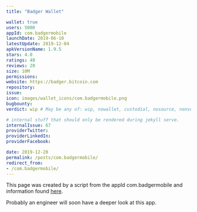 ```yaml
---
title: "Badger Wallet"

wallet: true
users: 5000
appId: com.badgermobile
launchDate: 2019-06-10
latestUpdate: 2019-12-04
apkVersionName: 1.9.5
stars: 4.0
ratings: 40
reviews: 20
size: 10M
permissions:
website: https://badger.bitcoin.com
repository:
issue:
icon: images/wallet_icons/com.badgermobile.png
bugbounty:
verdict: wip # May be any of: wip, nowallet, custodial, nosource, nonverifiable, verifiable, bounty, cert1, cert2, cert3

# internal stuff that should only be rendered during jekyll serve.
internalIssue: 67
providerTwitter:
providerLinkedIn:
providerFacebook:

date: 2019-12-20
permalink: /posts/com.badgermobile/
redirect_from:
- /com.badgermobile/
---
```


This page was created by a script from the appId com.badgermobile and information found
[here](https://play.google.com/store/apps/details?id=com.badgermobile).

Probably an engineer will soon have a deeper look at this app.
